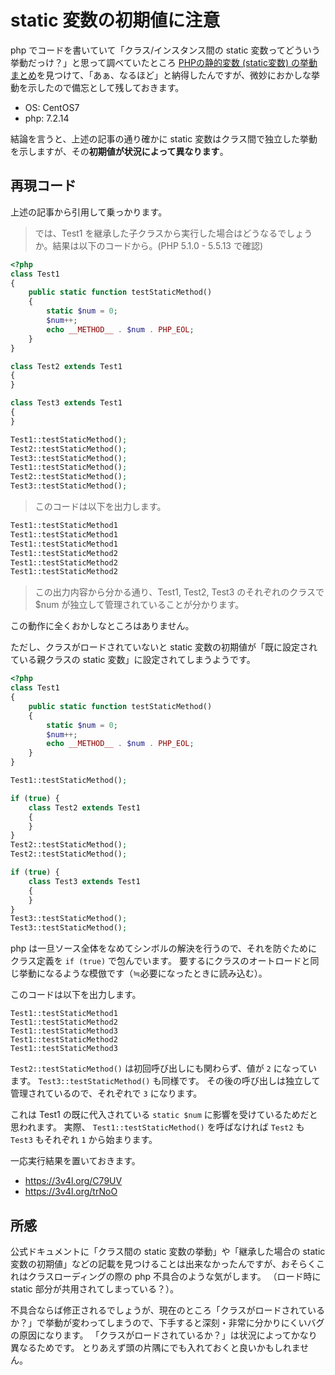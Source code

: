 # static 変数の初期値に注意

php でコードを書いていて「クラス/インスタンス間の static 変数ってどういう挙動だっけ？」と思って調べていたところ [PHPの静的変数 (static変数) の挙動まとめ](https://qiita.com/trashtoy/items/f4e2a97765e620bb2828)を見つけて、「あぁ、なるほど」と納得したんですが、微妙におかしな挙動を示したので備忘として残しておきます。

- OS: CentOS7
- php: 7.2.14

結論を言うと、上述の記事の通り確かに static 変数はクラス間で独立した挙動を示しますが、その**初期値が状況によって異なります**。

## 再現コード

上述の記事から引用して乗っかります。

> では、Test1 を継承した子クラスから実行した場合はどうなるでしょうか。結果は以下のコードから。(PHP 5.1.0 - 5.5.13 で確認)

```php
<?php
class Test1
{
    public static function testStaticMethod()
    {
        static $num = 0;
        $num++;
        echo __METHOD__ . $num . PHP_EOL;
    }
}

class Test2 extends Test1
{
}

class Test3 extends Test1
{
}

Test1::testStaticMethod();
Test2::testStaticMethod();
Test3::testStaticMethod();
Test1::testStaticMethod();
Test2::testStaticMethod();
Test3::testStaticMethod();
```

> このコードは以下を出力します。

```php
Test1::testStaticMethod1
Test1::testStaticMethod1
Test1::testStaticMethod1
Test1::testStaticMethod2
Test1::testStaticMethod2
Test1::testStaticMethod2
```

> この出力内容から分かる通り、Test1, Test2, Test3 のそれぞれのクラスで $num が独立して管理されていることが分かります。

この動作に全くおかしなところはありません。

ただし、クラスがロードされていないと static 変数の初期値が「既に設定されている親クラスの static 変数」に設定されてしまうようです。

```php
<?php
class Test1
{
    public static function testStaticMethod()
    {
        static $num = 0;
        $num++;
        echo __METHOD__ . $num . PHP_EOL;
    }
}

Test1::testStaticMethod();

if (true) {
    class Test2 extends Test1
    {
    }
}
Test2::testStaticMethod();
Test2::testStaticMethod();

if (true) {
    class Test3 extends Test1
    {
    }
}
Test3::testStaticMethod();
Test3::testStaticMethod();
```

php は一旦ソース全体をなめてシンボルの解決を行うので、それを防ぐためにクラス定義を `if (true)` で包んでいます。
要するにクラスのオートロードと同じ挙動になるような模倣です（≒必要になったときに読み込む）。

このコードは以下を出力します。

```
Test1::testStaticMethod1
Test1::testStaticMethod2
Test1::testStaticMethod3
Test1::testStaticMethod2
Test1::testStaticMethod3
```

`Test2::testStaticMethod()` は初回呼び出しにも関わらず、値が `2` になっています。
`Test3::testStaticMethod()` も同様です。
その後の呼び出しは独立して管理されているので、それぞれで `3` になります。

これは Test1 の既に代入されている `static $num` に影響を受けているためだと思われます。
実際、 `Test1::testStaticMethod()` を呼ばなければ `Test2` も `Test3` もそれぞれ `1` から始まります。

一応実行結果を置いておきます。

- https://3v4l.org/C79UV
- https://3v4l.org/trNoO

## 所感

公式ドキュメントに「クラス間の static 変数の挙動」や「継承した場合の static 変数の初期値」などの記載を見つけることは出来なかったんですが、おそらくこれはクラスローディングの際の php 不具合のような気がします。
（ロード時に static 部分が共用されてしまっている？）。

不具合ならば修正されるでしょうが、現在のところ「クラスがロードされているか？」で挙動が変わってしまうので、下手すると深刻・非常に分かりにくいバグの原因になります。
「クラスがロードされているか？」は状況によってかなり異なるためです。
とりあえず頭の片隅にでも入れておくと良いかもしれません。
